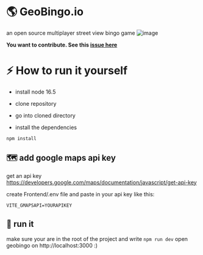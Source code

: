 # 🌎 GeoBingo.io
an open source multiplayer street view bingo game
![image](https://user-images.githubusercontent.com/48496757/172946606-046630b6-5eae-43e4-a2e9-c06bb9d9ea2e.png)

**You want to contribute. See this [issue here](https://github.com/s0er3n/GeoBingo.io/issues/1)**

# ⚡ How to run it yourself
- install node 16.5

- clone repository

- go into cloned directory

- install the dependencies 

`
npm install
`

## 🗺️ add google maps api key

get an api key https://developers.google.com/maps/documentation/javascript/get-api-key

create Frontend/.env file and paste in your api key like this: 

`
VITE_GMAPSAPI=YOURAPIKEY
`
## 🏁  run it 

make sure your are in the root of the project and write
`
npm run dev
`
open geobingo on http://localhost:3000 :)
